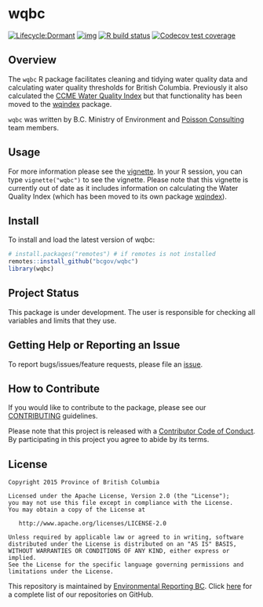 
<!-- README.md is generated from README.Rmd. Please edit that file -->

# wqbc

<!-- badges: start -->
[![Lifecycle:Dormant](https://img.shields.io/badge/Lifecycle-Dormant-ff7f2a)](https://github.com/bcgov/repomountie/blob/master/doc/lifecycle-badges.md)
[![img](https://img.shields.io/badge/Lifecycle-Maturing-007EC6)](https://github.com/bcgov/repomountie/blob/master/doc/lifecycle-badges.md)
[![R build
status](https://github.com/bcgov/wqbc/workflows/R-CMD-check/badge.svg)](https://github.com/bcgov/wqbc/actions)
[![Codecov test
coverage](https://codecov.io/gh/bcgov/wqbc/branch/master/graph/badge.svg)](https://codecov.io/gh/bcgov/wqbc?branch=master)
<!-- badges: end -->

## Overview

The `wqbc` R package facilitates cleaning and tidying water quality data
and calculating water quality thresholds for British Columbia.
Previously it also calculated the [CCME Water Quality
Index](http://www.ccme.ca/en/resources/canadian_environmental_quality_guidelines/index.html)
but that functionality has been moved to the
[wqindex](https://github.com/bcgov/wqindex) package.

`wqbc` was written by B.C. Ministry of Environment and [Poisson
Consulting](http://www.poissonconsulting.ca/) team members.

## Usage

For more information please see the
[vignette](https://htmlpreview.github.com/?https://github.com/bcgov/wqbc/master/inst/doc/wqbc.html).
In your R session, you can type `vignette("wqbc")` to see the vignette.
Please note that this vignette is currently out of date as it includes
information on calculating the Water Quality Index (which has been moved
to its own package [wqindex](https://github.com/bcgov/wqindex)).

## Install

To install and load the latest version of wqbc:

``` r
# install.packages("remotes") # if remotes is not installed
remotes::install_github("bcgov/wqbc")
library(wqbc)
```

## Project Status

This package is under development. The user is responsible for checking
all variables and limits that they use.

## Getting Help or Reporting an Issue

To report bugs/issues/feature requests, please file an
[issue](https://github.com/bcgov/wqbc/issues/).

## How to Contribute

If you would like to contribute to the package, please see our
[CONTRIBUTING](CONTRIBUTING.md) guidelines.

Please note that this project is released with a [Contributor Code of
Conduct](CODE_OF_CONDUCT.md). By participating in this project you agree
to abide by its terms.

## License

    Copyright 2015 Province of British Columbia
    
    Licensed under the Apache License, Version 2.0 (the "License");
    you may not use this file except in compliance with the License.
    You may obtain a copy of the License at 
    
       http://www.apache.org/licenses/LICENSE-2.0
    
    Unless required by applicable law or agreed to in writing, software
    distributed under the License is distributed on an "AS IS" BASIS,
    WITHOUT WARRANTIES OR CONDITIONS OF ANY KIND, either express or implied.
    See the License for the specific language governing permissions and
    limitations under the License.

This repository is maintained by [Environmental Reporting
BC](http://www2.gov.bc.ca/gov/content?id=FF80E0B985F245CEA62808414D78C41B).
Click [here](https://github.com/bcgov/EnvReportBC-RepoList) for a
complete list of our repositories on GitHub.
